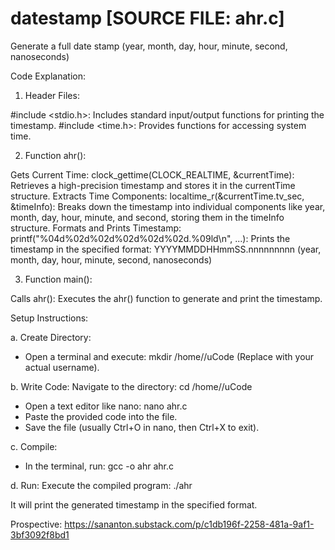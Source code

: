 # datestamp [SOURCE FILE: ahr.c]
Generate a full date stamp (year, month, day, hour, minute, second, nanoseconds)

Code Explanation:

1. Header Files:

#include <stdio.h>: Includes standard input/output functions for printing the timestamp.
#include <time.h>: Provides functions for accessing system time.

2. Function ahr():

Gets Current Time:
clock_gettime(CLOCK_REALTIME, &currentTime): Retrieves a high-precision timestamp and stores it in the currentTime structure.
Extracts Time Components:
localtime_r(&currentTime.tv_sec, &timeInfo): Breaks down the timestamp into individual components like year, month, day, hour, minute, and second, storing them in the timeInfo structure.
Formats and Prints Timestamp:
printf("%04d%02d%02d%02d%02d%02d.%09ld\n", ...): Prints the timestamp in the specified format:
YYYYMMDDHHmmSS.nnnnnnnnn (year, month, day, hour, minute, second, nanoseconds)

3. Function main():

Calls ahr(): Executes the ahr() function to generate and print the timestamp.

Setup Instructions:

a. Create Directory:
- Open a terminal and execute: mkdir /home/<USER>/uCode (Replace <USER> with your actual username).

b. Write Code:
Navigate to the directory: cd /home/<USER>/uCode
- Open a text editor like nano: nano ahr.c
- Paste the provided code into the file.
- Save the file (usually Ctrl+O in nano, then Ctrl+X to exit).

c. Compile:
- In the terminal, run: gcc -o ahr ahr.c

d. Run:
Execute the compiled program: ./ahr

It will print the generated timestamp in the specified format.

Prospective:
https://sananton.substack.com/p/c1db196f-2258-481a-9af1-3bf3092f8bd1
